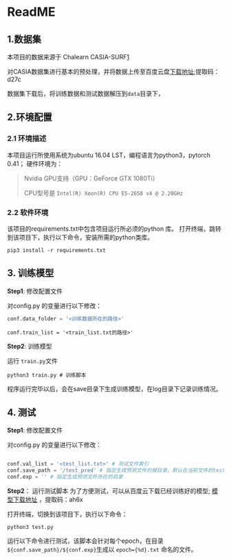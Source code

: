 # ReadME

## 1.数据集
本项目的数据来源于 Chalearn CASIA-SURF[1](https://competitions.codalab.org/competitions/20853#learn_the_details) 

对CASIA数据集进行基本的预处理，并将数据上传至百度云盘[下载地址](https://pan.baidu.com/s/1uKopv4uTpALKKPqzuFBOyg);提取码：d27c 



数据集下载后，将训练数据和测试数据解压到`data`目录下，

## 2.环境配置
### 2.1 环境描述

本项目运行所使用系统为ubuntu 16.04 LST，编程语言为python3，pytorch 0.41；
硬件环境为：
> Nvidia GPU支持（GPU：GeForce GTX 1080Ti）
> 
> CPU型号是 `Intel(R) Xeon(R) CPU E5-2650 v4 @ 2.20GHz`

### 2.2 软件环境
该项目的requirements.txt中包含项目运行所必须的python 库。
打开终端，跳转到该项目下，执行以下命令，安装所需的python类库。
```
pip3 install -r requirements.txt
```



## 3. 训练模型

**Step1**: 修改配置文件

对config.py 的变量进行以下修改：

```python
conf.data_folder = '<训练数据所在的路径>' 
```

``` 
conf.train_list = '<train_list.txt的路径>'
```

**Step2**: 训练模型

运行 `train.py`文件

```
python3 train.py # 训练脚本
```



程序运行完毕以后，会在save目录下生成训练模型，在log目录下记录训练情况。

## 4. 测试

**Step1**:  修改配置文件

对config.py 的变量进行以下修改：

```python

conf.val_list = '<test_list.txt>' # 测试文件索引
conf.save_path = '/test_pred' # 指定生成预测文件的根目录，默认在当前文件的test_pred 目录下
conf.exp = '' # 指定生成预测文件所在的目录

```

**Step2**： 运行测试脚本
为了方便测试，可以从百度云下载已经训练好的模型; [模型下载地址](https://pan.baidu.com/s/1c2KmizAjfduiuqw2xpCb6A ) ，提取码：ah6x 

打开终端，切换到该项目下，执行以下命令：
```
python3 test.py
```

运行以下命令进行测试，该脚本会针对每个epoch，在目录`${conf.save_path}/${conf.exp}`生成以 `epoch={%d}.txt` 命名的文件。 

